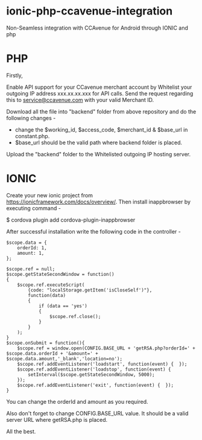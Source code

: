 # ionic-php-ccavenue-integration
Non-Seamless integration with CCAvenue for Android through IONIC and php

# PHP
Firstly,

Enable API support for your CCavenue merchant account by Whitelist your outgoing IP address xxx.xx.xx.xxx for API calls.
Send the request regarding this to service@ccavenue.com with your valid Merchant ID.

Download all the file into "backend" folder from above repository and do the following changes -
- change the $working_id, $access_code, $merchant_id & $base_url in constant.php.
- $base_url should be the valid path where backend folder is placed.

Upload the "backend" folder to the Whitelisted outgoing IP hosting server.

# IONIC

Create your new ionic project from https://ionicframework.com/docs/overview/.
Then install inappbrowser by executing command -

$ cordova plugin add cordova-plugin-inappbrowser

After successful installation write the following code in the controller -

  	$scope.data = {
		orderId: 1,
		amount: 1,
	};
  
	$scope.ref = null;
	$scope.getStateSecondWindow = function() 
	{
		$scope.ref.executeScript(
	        {code: "localStorage.getItem('isCloseSelf')"},
	        function(data)
	        {
	        	if (data == 'yes')
                {
	        		$scope.ref.close();
                } 
	        }
	    );
	}
	$scope.onSubmit = function(){
		$scope.ref = window.open(CONFIG.BASE_URL + 'getRSA.php?orderId=' + $scope.data.orderId + '&amount=' + $scope.data.amount,'_blank','location=no');
		$scope.ref.addEventListener('loadstart', function(event) {  });
		$scope.ref.addEventListener('loadstop', function(event) {
			setInterval($scope.getStateSecondWindow, 5000);
		});
		$scope.ref.addEventListener('exit', function(event) {  });
	}
  
  You can change the orderId and amount as you required. 
  
  Also don't forget to change CONFIG.BASE_URL value. It should be a valid server URL where getRSA.php is placed.

All the best.

<!-- Demo link: <a href="http://demos.masterequation.com/manjit/ionic-php-ccavenue-integration/myproject/www/" target="_blank">Click here</a> -->
